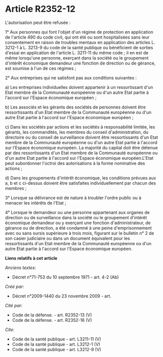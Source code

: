 # Article R2352-12

L'autorisation peut être refusée : 

1° Aux personnes qui font l'objet d'un régime de protection en application de l'article 490 du code civil, qui ont été ou
sont hospitalisées sans leur consentement en raison de troubles mentaux en application des articles L. 3212-1 à L. 3213-9 du
code de la santé publique ou bénéficient de sorties d'essai en application de l'article L. 3211-11 du même code ; il en est
de même lorsqu'une personne, exerçant dans la société ou le groupement d'intérêt économique demandeur une fonction de
direction ou de gérance, est soumise à l'un de ces régimes ; 

2° Aux entreprises qui ne satisfont pas aux conditions suivantes : 

a) Les entreprises individuelles doivent appartenir à un ressortissant d'un Etat membre de la Communauté européenne ou d'un
autre Etat partie à l'accord sur l'Espace économique européen ; 

b) Les associés et les gérants des sociétés de personnes doivent être ressortissants d'un Etat membre de la Communauté
européenne ou d'un autre Etat partie à l'accord sur l'Espace économique européen ; 

c) Dans les sociétés par actions et les sociétés à responsabilité limitée, les gérants, les commandités, les membres du
conseil d'administration, du directoire ou du conseil de surveillance doivent être ressortissants d'un Etat membre de la
Communauté européenne ou d'un autre Etat partie à l'accord sur l'Espace économique européen. La majorité du capital doit être
détenue par des ressortissants d'un Etat membre de la Communauté européenne ou d'un autre Etat partie à l'accord sur l'Espace
économique européen.L'Etat peut subordonner l'octroi des autorisations à la forme nominative des actions ; 

d) Dans les groupements d'intérêt économique, les conditions prévues aux a, b et c ci-dessus doivent être satisfaites
individuellement par chacun des membres ; 

3° Lorsque sa délivrance est de nature à troubler l'ordre public ou à menacer les intérêts de l'Etat ; 

4° Lorsque le demandeur ou une personne appartenant aux organes de direction ou de surveillance dans la société ou le
groupement d'intérêt économique demandeur ou y exerçant une fonction d'administrateur, de gérance ou de direction, a été
condamné à une peine d'emprisonnement avec ou sans sursis supérieure à trois mois, figurant sur le bulletin n° 2 de son
casier judiciaire ou dans un document équivalent pour les ressortissants d'un Etat membre de la Communauté européenne ou d'un
autre Etat partie à l'accord sur l'Espace économique européen.

**Liens relatifs à cet article**

_Anciens textes_:

  - Décret n°71-753 du 10 septembre 1971 - art. 4-2 (Ab)

_Créé par_:

  - Décret n°2009-1440 du 23 novembre 2009 - art.

_Cité par_:

  - Code de la défense. - art. R2352-13 (V)
  - Code de la défense. - art. R2352-16 (V)

_Cite_:

  - Code de la santé publique - art. L3211-11 (V)
  - Code de la santé publique - art. L3212-1 (V)
  - Code de la santé publique - art. L3212-9 (V)
